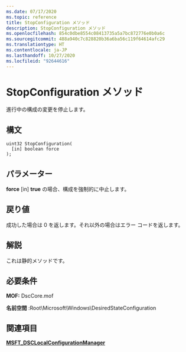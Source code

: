 ```yaml
---
ms.date: 07/17/2020
ms.topic: reference
title: StopConfiguration メソッド
description: StopConfiguration メソッド
ms.openlocfilehash: 854c0dbe8554c08413735a5a7bc872776e0b0a6c
ms.sourcegitcommit: 488a940c7c828820b36a6ba56c119f64614afc29
ms.translationtype: HT
ms.contentlocale: ja-JP
ms.lasthandoff: 10/27/2020
ms.locfileid: "92644616"
---
```

# <a name="stopconfiguration-method"></a>StopConfiguration メソッド

進行中の構成の変更を停止します。

## <a name="syntax"></a>構文

```mof
uint32 StopConfiguration(
  [in] boolean force
);
```

## <a name="parameters"></a>パラメーター

**force** \[in\] **true** の場合、構成を強制的に中止します。

## <a name="return-value"></a>戻り値

成功した場合は 0 を返します。それ以外の場合はエラー コードを返します。

## <a name="remarks"></a>解説

これは静的メソッドです。

## <a name="requirements"></a>必要条件

**MOF:** DscCore.mof

**名前空間** :Root\Microsoft\Windows\DesiredStateConfiguration

## <a name="see-also"></a>関連項目

[**MSFT_DSCLocalConfigurationManager**](msft-dsclocalconfigurationmanager.md)
